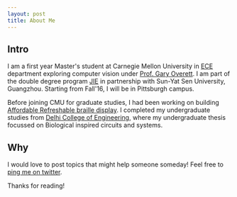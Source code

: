 ```yaml
---
layout: post
title: About Me
---
```

## Intro
I am a first year Master's student at Carnegie Mellon University in [ECE](https://www.ece.cmu.edu) department exploring computer vision under [Prof. Gary Overett](http://gary.overett.org). I am part of the double degree program [JIE](http://jie.sysu.edu.cn) in partnership with Sun-Yat Sen University, Guangzhou. 
Starting from Fall'16, I will be in Pittsburgh campus.

Before joining CMU for graduate studies, I had been working on building [Affordable Refreshable braille display](http://assistech.iitd.ernet.in/index.php). I completed my undergraduate studies from [Delhi College of Engineering](http://dtu.ac.in), where my undergraduate thesis focussed on Biological inspired circuits and systems.

## Why
I would love to post topics that might help someone someday!
Feel free to [ping me on twitter](https://twitter.com/parth_29).

Thanks for reading!

